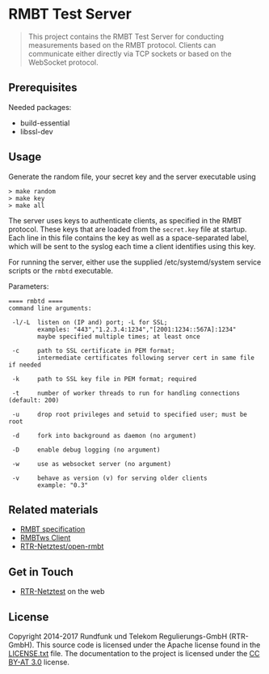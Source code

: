 RMBT Test Server
================

> This project contains the RMBT Test Server for conducting measurements based on 
  the RMBT protocol. Clients can communicate either directly via TCP sockets or based on 
  the WebSocket protocol.

Prerequisites
-------------

Needed packages:
- build-essential
- libssl-dev

Usage
-----

Generate the random file, your secret key and the server executable using

```
> make random
> make key
> make all
```

The server uses keys to authenticate clients, as specified in the RMBT protocol. These keys that 
are loaded from the `secret.key` file at startup. Each line in this file contains the key as well 
as a space-separated label, which will be sent to the syslog each time a client identifies 
using this key.

For running the server, either use the supplied /etc/systemd/system service scripts or the ```rmbtd``` executable.

Parameters:

```
==== rmbtd ====
command line arguments:

 -l/-L  listen on (IP and) port; -L for SSL;
        examples: "443","1.2.3.4:1234","[2001:1234::567A]:1234"
        maybe specified multiple times; at least once

 -c     path to SSL certificate in PEM format;
        intermediate certificates following server cert in same file if needed

 -k     path to SSL key file in PEM format; required

 -t     number of worker threads to run for handling connections (default: 200)

 -u     drop root privileges and setuid to specified user; must be root

 -d     fork into background as daemon (no argument)

 -D     enable debug logging (no argument)

 -w     use as websocket server (no argument)
 
 -v     behave as version (v) for serving older clients
        example: "0.3"

```

Related materials
-----------------

* [RMBT specification](https://www.netztest.at/doc/)
* [RMBTws Client](https://github.com/rtr-nettest/rmbtws)
* [RTR-Netztest/open-rmbt](https://github.com/rtr-nettest/open-rmbt)
  

Get in Touch
------------

* [RTR-Netztest](https://www.netztest.at) on the web


License
-------

Copyright 2014-2017 Rundfunk und Telekom Regulierungs-GmbH (RTR-GmbH). This source code is licensed under the Apache license found in
the [LICENSE.txt](https://github.com/rtr-nettest/rmbtws/blob/master/LICENSE.txt) file.
The documentation to the project is licensed under the [CC BY-AT 3.0](https://creativecommons.org/licenses/by/3.0/at/deed.de_AT)
license.
